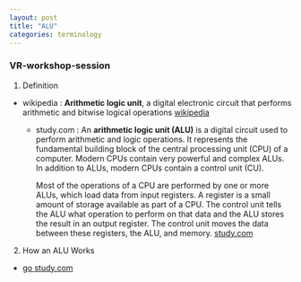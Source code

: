```yaml
---
layout: post
title: "ALU"
categories: terminology
---
```

### VR-workshop-session

1. Definition
  + wikipedia : **Arithmetic logic unit**, a digital electronic circuit that performs arithmetic and bitwise logical operations
  [wikipedia](https://en.wikipedia.org/wiki/ALU)

    + study.com : An **arithmetic logic unit (ALU)** is a digital circuit used to perform arithmetic and logic   operations. It represents the fundamental building block of the central processing unit (CPU) of a computer. Modern CPUs contain very powerful and complex ALUs. In addition to ALUs, modern CPUs contain a control unit (CU).

      Most of the operations of a CPU are performed by one or more ALUs, which load data from input registers. A register is a small amount of storage available as part of a CPU. The control unit tells the ALU what operation to perform on that data and the ALU stores the result in an output register. The control unit moves the data between these registers, the ALU, and memory.
      [study.com](http://study.com/academy/lesson/arithmetic-logic-unit-alu-definition-design-function.html)

  2. How an ALU Works
  + [go study.com](http://study.com/academy/lesson/arithmetic-logic-unit-alu-definition-design-function.html)


